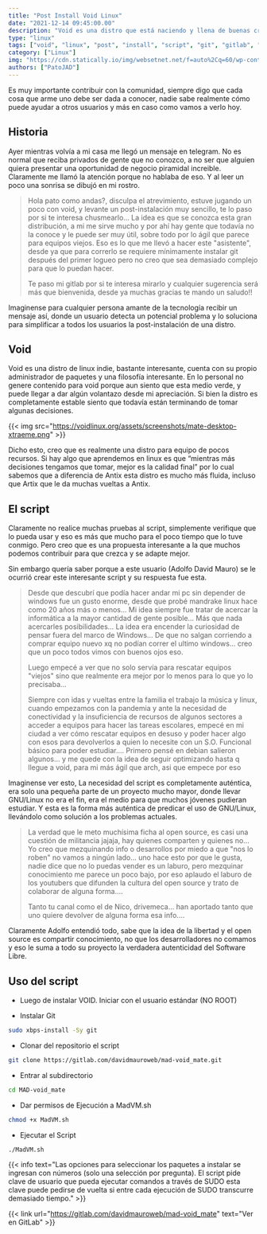 ```yaml
---
title: "Post Install Void Linux"
date: "2021-12-14 09:45:00.00"
description: "Void es una distro que está naciendo y llena de buenas críticas, y un gran usuario nos dejó su post install para todos nosotros."
type: "linux"
tags: ["void", "linux", "post", "install", "script", "git", "gitlab", "gnu", "ingresar", "entrar"]
category: ["Linux"]
img: "https://cdn.statically.io/img/websetnet.net/f=auto%2Cq=60/wp-content/uploads/2019/06/Void-Linux-Neofetch-2.png"
authors: ["PatoJAD"]
---
```


Es muy importante contribuir con la comunidad, siempre digo que cada cosa que arme uno debe ser dada a conocer, nadie sabe realmente cómo puede ayudar a otros usuarios y más en caso como vamos a verlo hoy.

## Historia

Ayer mientras volvía a mi casa me llegó un mensaje en telegram. No es normal que reciba privados de gente que no conozco, a no ser que alguien quiera presentar una oportunidad de negocio piramidal increible. Claramente me llamó la atención porque no hablaba de eso. Y al leer un poco una sonrisa se dibujó en mi rostro.

> Hola pato como andas?, disculpa el atrevimiento, estuve jugando un poco con void, y levante un post-instalación muy sencillo, te lo paso por si te interesa chusmearlo...
> La idea es que se conozca esta gran distribución, a mi me sirve mucho y por ahí hay gente que todavía no la conoce y le puede ser muy útil, sobre todo por lo ágil que parece para equipos viejos.
> Eso es lo que me llevó a hacer este "asistente", desde ya que para correrlo se requiere mínimamente instalar git después del primer logueo pero no creo que sea demasiado complejo para que lo puedan hacer.
>
> Te paso mi gitlab por si te interesa mirarlo y cualquier sugerencia será más que bienvenida, desde ya muchas gracias te mando un saludo!!

Imaginense para cualquier persona amante de la tecnología recibir un mensaje así, donde un usuario detecta un potencial problema y lo soluciona para simplificar a todos los usuarios la post-instalación de una distro.

## Void

Void es una distro de linux indie, bastante interesante, cuenta con su propio administrador de paquetes y una filosofía interesante. En lo personal no genere contenido para void porque aun siento que esta medio verde, y puede llegar a dar algún volantazo desde mi apreciación. Si bien la distro es completamente estable siento que todavía están terminando de tomar algunas decisiones.

{{< img src="https://voidlinux.org/assets/screenshots/mate-desktop-xtraeme.png" >}}

Dicho esto, creo que es realmente una distro para equipo de pocos recursos. Si hay algo que aprendemos en linux es que “mientras más decisiones tengamos que tomar, mejor es la calidad final” por lo cual sabemos que a diferencia de Antix esta distro es mucho más fluida, incluso que Artix que le da muchas vueltas a Antix.

## El script

Claramente no realice muchas pruebas al script, simplemente verifique que lo pueda usar y eso es más que mucho para el poco tiempo que lo tuve conmigo. Pero creo que es una propuesta interesante a la que muchos podemos contribuir para que crezca y se adapte mejor.

Sin embargo quería saber porque a este usuario (Adolfo David Mauro) se le ocurrió crear este interesante script y su respuesta fue esta.

> Desde que descubrí que podía hacer andar mi pc sin depender de windows fue un gusto enorme, desde que probé mandrake linux hace como 20 años más o menos... Mi idea siempre fue tratar de acercar la informática a la mayor cantidad de gente posible... Más que nada acercarles posibilidades... La idea era encender la curiosidad de pensar fuera del marco de Windows... De que no salgan corriendo a comprar equipo nuevo xq no podían correr el ultimo windows... creo que un poco todos vimos con buenos ojos eso.
>
> Luego empecé a ver que no solo servía para rescatar equipos "viejos" sino que realmente era mejor por lo menos para lo que yo lo precisaba...
>
> Siempre con idas y vueltas entre la familia el trabajo la música y linux, cuando empezamos con la pandemia y ante la necesidad de conectividad y la insuficiencia de recursos de algunos sectores a acceder a equipos para hacer las tareas escolares, empecé en mi ciudad a ver cómo rescatar equipos en desuso y poder hacer algo con esos para devolverlos a quien lo necesite con un S.O. Funcional básico para poder estudiar.... Primero pensé en debian salieron algunos... y me quede con la idea de seguir optimizando hasta q llegue a void, para mi más ágil que arch, asi que empece por eso

Imaginense ver esto, La necesidad del script es completamente auténtica, era solo una pequeña parte de un proyecto mucho mayor, donde llevar GNU/Linux no era el fin, era el medio para que muchos jóvenes pudieran estudiar. Y esta es la forma más auténtica de predicar el uso de GNU/Linux, llevándolo como solución a los problemas actuales.

>La verdad que le meto muchísima ficha al open source, es casi una cuestión de militancia jajaja, hay quienes comparten y quienes no... Yo creo que mezquinando info o desarrollos por miedo a que "nos lo roben" no vamos a ningún lado... uno hace esto por que le gusta, nadie dice que no lo puedas vender es un laburo, pero mezquinar conocimiento me parece un poco bajo, por eso aplaudo el laburo de los youtubers que difunden la cultura del open source y trato de colaborar de alguna forma....
>
> Tanto tu canal como el de Nico, drivemeca... han aportado tanto que uno quiere devolver de alguna forma esa info....

Claramente Adolfo entendió todo, sabe que la idea de la libertad y el open source es compartir conocimiento, no que los desarrolladores no comamos y eso le suma a todo su proyecto la verdadera autenticidad del Software Libre.

## Uso del script

* Luego de instalar VOID. Iniciar con el usuario estándar (NO ROOT)

* Instalar Git
```bash
sudo xbps-install -Sy git
```
* Clonar del repositorio el script
```bash
git clone https://gitlab.com/davidmauroweb/mad-void_mate.git
```
* Entrar al subdirectorio
```bash
cd MAD-void_mate
```
* Dar permisos de Ejecución a MadVM.sh
```bash
chmod +x MadVM.sh
```
* Ejecutar el Script
```bash
./MadVM.sh
```

{{< info text="Las opciones para seleccionar los paquetes a instalar se ingresan con números (solo una selección por pregunta). El script pide clave de usuario que pueda ejecutar comandos a través de SUDO esta clave puede pedirse de vuelta si entre cada ejecución de SUDO transcurre demasiado tiempo." >}}

{{< link url="https://gitlab.com/davidmauroweb/mad-void_mate" text="Ver en GitLab" >}}
